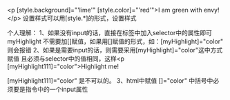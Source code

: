 &lt;p [style.background]="'lime'" [style.color]="'red'"&gt;I am green with envy!&lt;/p&gt;
设置样式可以用[style.*]的形式，设置样式


个人理解：
 1、如果没有input的话，直接在标签中加入selector中的属性即可 myHighlight 不需要加[]赋值，如果用[]赋值的形式，如：[myHighlight]="color" 则会报错
 2、如果是需要input的话，则需要采用[myHighlight]="color"这中方式赋值 且必须与selector中的值相同，这样<p [myHighlight111]="color">Highlight me!</p> [myHighlight111]="color" 是不可以的。
 3、html中赋值 []="color" 中括号中必须要是指令中的一个input属性
